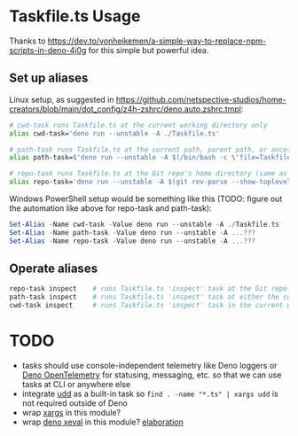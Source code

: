 # Taskfile.ts Usage

Thanks to https://dev.to/vonheikemen/a-simple-way-to-replace-npm-scripts-in-deno-4j0g for this simple but powerful idea.

## Set up aliases

Linux setup, as suggested in https://github.com/netspective-studios/home-creators/blob/main/dot_config/z4h-zshrc/deno.auto.zshrc.tmpl:

```bash
# cwd-task runs Taskfile.ts at the current working directory only
alias cwd-task='deno run --unstable -A ./Taskfile.ts'

# path-task runs Taskfile.ts at the current path, parent path, or ancestor paths (whichever comes first)
alias path-task=$'deno run --unstable -A $(/bin/bash -c \'file=Taskfile.ts; path=$(pwd); while [[ "$path" != "" && ! -e "$path/$file" ]]; do path=${path%/*}; done; echo "$path/$file"\')'

# repo-task runs Taskfile.ts at the Git repo's home directory (same as legacy deno-task alias)
alias repo-task='deno run --unstable -A $(git rev-parse --show-toplevel)/Taskfile.ts'
```

Windows PowerShell setup would be something like this (TODO: figure out the automation like above for repo-task and path-task):

```powershell
Set-Alias -Name cwd-task -Value deno run --unstable -A ./Taskfile.ts
Set-Alias -Name path-task -Value deno run --unstable -A ...???
Set-Alias -Name repo-task -Value deno run --unstable -A ...???
```

## Operate aliases

```bash
repo-task inspect    # runs Taskfile.ts 'inspect' task at the Git repo root directory
path-task inspect    # runs Taskfile.ts 'inspect' task at either the current directory, parent, or ancestor (whichever is found first)
cwd-task inspect     # runs Taskfile.ts 'inspect' task in the current working directory
```

# TODO

* tasks should use console-independent telemetry like Deno loggers or [Deno OpenTelemetry](https://github.com/open-telemetry/opentelemetry-js/issues/2293#issuecomment-1030750431) for statusing, messaging, etc. so that we can use tasks at CLI or anywhere else
* integrate [udd](https://github.com/hayd/deno-udd) as a built-in task so `find . -name "*.ts" | xargs udd` is not required outside of Deno
* wrap [xargs](https://github.com/tarruda/node-xargs) in this module?
* wrap [deno xeval](https://deno.land/std/examples/xeval.ts) in this module? [elaboration](https://stefanbuck.com/blog/hidden-superpower-deno-xeval)
